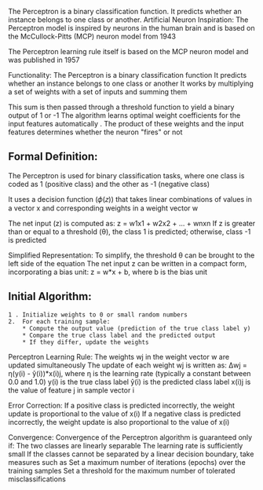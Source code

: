 The Perceptron is a binary classification function. It predicts whether an instance belongs to one class or another.
Artificial Neuron Inspiration: The Perceptron model is inspired by neurons in the human brain and is based on the McCullock-Pitts (MCP) neuron model from 1943

The Perceptron learning rule itself is based on the MCP neuron model and was published in 1957

Functionality:
The Perceptron is a binary classification function
It predicts whether an instance belongs to one class or another
It works by multiplying a set of weights with a set of inputs and summing them

This sum is then passed through a threshold function to yield a binary output of 1 or -1
The algorithm learns optimal weight coefficients for the input features automatically
. The product of these weights and the input features determines whether the neuron "fires" or not

## Formal Definition:
The Perceptron is used for binary classification tasks, where one class is coded as 1 (positive class) and the other as -1 (negative class)

It uses a decision function (𝜙(𝑧)) that takes linear combinations of values in a vector x and corresponding weights in a weight vector w

The net input (z) is computed as: z = w1x1 + w2x2 + ... + wnxn
If z is greater than or equal to a threshold (θ), the class 1 is predicted; otherwise, class -1 is predicted

Simplified Representation:
To simplify, the threshold θ can be brought to the left side of the equation
The net input z can be written in a compact form, incorporating a bias unit: z = w*x + b, where b is the bias unit

## Initial Algorithm:
	1 . Initialize weights to 0 or small random numbers
	2.  For each training sample:
		* Compute the output value (prediction of the true class label y)
		* Compare the true class label and the predicted output
		* If they differ, update the weights

Perceptron Learning Rule:
The weights wj in the weight vector w are updated simultaneously
The update of each weight wj is written as: Δwj = η(y(i) - ŷ(i))*x(i)j, where
η is the learning rate (typically a constant between 0.0 and 1.0)
y(i) is the true class label
ŷ(i) is the predicted class label
x(i)j is the value of feature j in sample vector i

Error Correction:
If a positive class is predicted incorrectly, the weight update is proportional to the value of x(i)
If a negative class is predicted incorrectly, the weight update is also proportional to the value of x(i)

Convergence:
Convergence of the Perceptron algorithm is guaranteed only if:
The two classes are linearly separable
The learning rate is sufficiently small
If the classes cannot be separated by a linear decision boundary, take measures such as
Set a maximum number of iterations (epochs) over the training samples
Set a threshold for the maximum number of tolerated misclassifications